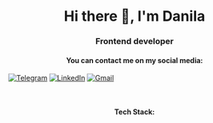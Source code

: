 <h1 align="center">Hi there 👋, I'm Danila</h1>

<h3 align="center">Frontend developer</h3>

<h4 align="center">You can contact me on my social media:</h4>

[![Telegram](https://img.shields.io/badge/-Telegram-333?style=for-the-badge&logo=telegram&logoColor=27A0D9)](https://t.me/dan1lASS)
[![LinkedIn](https://img.shields.io/badge/-LinkedIn-333?style=for-the-badge&logo=linkedin&logoColor=0A66C2)](https://www.linkedin.com/in/danila-tsatsuk-945653312/)
[![Gmail](https://img.shields.io/badge/-Gmail-333?style=for-the-badge&logo=gmail&logoColor=D14836)](mailto:danila.tsatsuk22@gmail.com)

</br>
<h4 align="center">Tech Stack:</h4>
